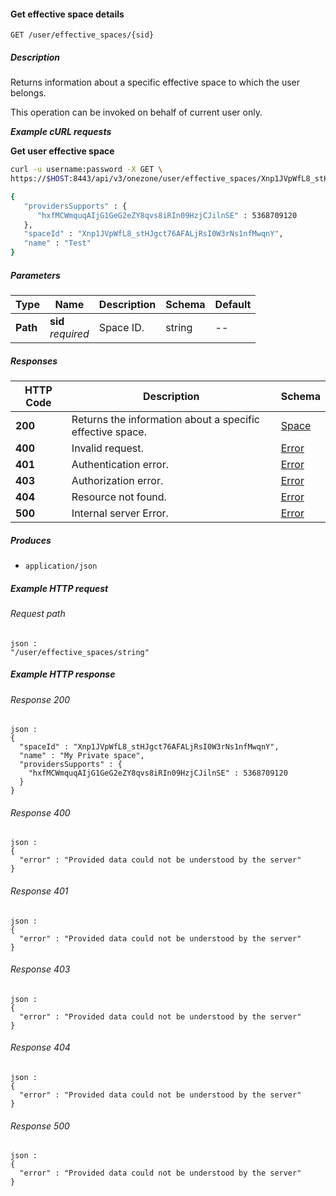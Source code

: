
<a name="get_effective_user_space"></a>
#### Get effective space details
```
GET /user/effective_spaces/{sid}
```


##### Description
Returns information about a specific effective space to which the user belongs.

This operation can be invoked on behalf of current user only.

***Example cURL requests***

**Get user effective space**
```bash
curl -u username:password -X GET \
https://$HOST:8443/api/v3/onezone/user/effective_spaces/Xnp1JVpWfL8_stHJgct76AFALjRsI0W3rNs1nfMwqnY

{
   "providersSupports" : {
      "hxfMCWmquqAIjG1GeG2eZY8qvs8iRIn09HzjCJilnSE" : 5368709120
   },
   "spaceId" : "Xnp1JVpWfL8_stHJgct76AFALjRsI0W3rNs1nfMwqnY",
   "name" : "Test"
}
```


##### Parameters

|Type|Name|Description|Schema|Default|
|---|---|---|---|---|
|**Path**|**sid**  <br>*required*|Space ID.|string|--|


##### Responses

|HTTP Code|Description|Schema|
|---|---|---|
|**200**|Returns the information about a specific effective space.|[Space](../definitions/Space.md#space)|
|**400**|Invalid request.|[Error](../definitions/Error.md#error)|
|**401**|Authentication error.|[Error](../definitions/Error.md#error)|
|**403**|Authorization error.|[Error](../definitions/Error.md#error)|
|**404**|Resource not found.|[Error](../definitions/Error.md#error)|
|**500**|Internal server Error.|[Error](../definitions/Error.md#error)|


##### Produces

* `application/json`


##### Example HTTP request

###### Request path
```
json :
"/user/effective_spaces/string"
```


##### Example HTTP response

###### Response 200
```
json :
{
  "spaceId" : "Xnp1JVpWfL8_stHJgct76AFALjRsI0W3rNs1nfMwqnY",
  "name" : "My Private space",
  "providersSupports" : {
    "hxfMCWmquqAIjG1GeG2eZY8qvs8iRIn09HzjCJilnSE" : 5368709120
  }
}
```


###### Response 400
```
json :
{
  "error" : "Provided data could not be understood by the server"
}
```


###### Response 401
```
json :
{
  "error" : "Provided data could not be understood by the server"
}
```


###### Response 403
```
json :
{
  "error" : "Provided data could not be understood by the server"
}
```


###### Response 404
```
json :
{
  "error" : "Provided data could not be understood by the server"
}
```


###### Response 500
```
json :
{
  "error" : "Provided data could not be understood by the server"
}
```




